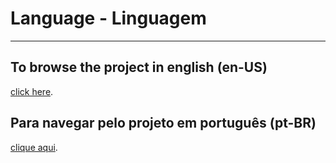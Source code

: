# Language - Linguagem

---

## To browse the project in english (en-US)
[click here](pages/enUS/about).

## Para navegar pelo projeto em português (pt-BR)
[clique aqui](pages/ptBR/about).
